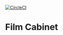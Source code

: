 [![CircleCI](https://circleci.com/gh/jgutierrezCSU/Film-Cabinet-Flask/tree/main.svg?style=svg)](https://circleci.com/gh/jgutierrezCSU/Film-Cabinet-Flask/tree/main)
# Film Cabinet
